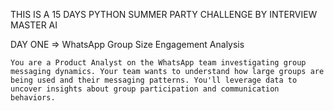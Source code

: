 THIS IS A 15 DAYS PYTHON SUMMER PARTY CHALLENGE BY INTERVIEW MASTER AI

DAY ONE => WhatsApp Group Size Engagement Analysis

    You are a Product Analyst on the WhatsApp team investigating group messaging dynamics. Your team wants to understand how large groups are being used and their messaging patterns. You'll leverage data to uncover insights about group participation and communication behaviors.
